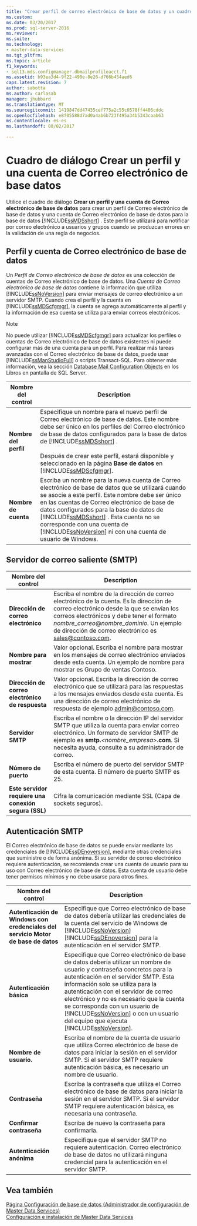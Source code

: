 ```yaml
---
title: "Crear perfil de correo electrónico de base de datos y un cuadro de diálogo de cuenta | Documentos de Microsoft"
ms.custom: 
ms.date: 03/20/2017
ms.prod: sql-server-2016
ms.reviewer: 
ms.suite: 
ms.technology:
- master-data-services
ms.tgt_pltfrm: 
ms.topic: article
f1_keywords:
- sql13.mds.configmanager.dbmailprofileacct.f1
ms.assetid: b93ea3d4-9f22-490e-8e26-d766b454aed6
caps.latest.revision: 7
author: sabotta
ms.author: carlasab
manager: jhubbard
ms.translationtype: MT
ms.sourcegitcommit: 1419847dd47435cef775a2c55c0578ff4406cddc
ms.openlocfilehash: e8f05588d7ad0a4ab6b723f495a34b5343caab63
ms.contentlocale: es-es
ms.lasthandoff: 08/02/2017

---
```

# <a name="create-database-mail-profile-and-account-dialog-box"></a>Cuadro de diálogo Crear un perfil y una cuenta de Correo electrónico de base datos
  Utilice el cuadro de diálogo **Crear un perfil y una cuenta de Correo electrónico de base de datos** para crear un perfil de Correo electrónico de base de datos y una cuenta de Correo electrónico de base de datos para la base de datos [!INCLUDE[ssMDSshort](../includes/ssmdsshort-md.md)] . Este perfil se utilizará para notificar por correo electrónico a usuarios y grupos cuando se produzcan errores en la validación de una regla de negocios.  
  
## <a name="database-mail-profile-and-account"></a>Perfil y cuenta de Correo electrónico de base de datos  
 Un *Perfil de Correo electrónico de base de datos* es una colección de cuentas de Correo electrónico de base de datos. Una *Cuenta de Correo electrónico de base de datos* contiene la información que utiliza [!INCLUDE[ssNoVersion](../includes/ssnoversion-md.md)] para enviar mensajes de correo electrónico a un servidor SMTP. Cuando crea el perfil y la cuenta en [!INCLUDE[ssMDScfgmgr](../includes/ssmdscfgmgr-md.md)], la cuenta se agrega automáticamente al perfil y la información de esa cuenta se utiliza para enviar correos electrónicos.  
  
> [!NOTE]  
>  No puede utilizar [!INCLUDE[ssMDScfgmgr](../includes/ssmdscfgmgr-md.md)] para actualizar los perfiles o cuentas de Correo electrónico de base de datos existentes ni puede configurar más de una cuenta para un perfil. Para realizar más tareas avanzadas con el Correo electrónico de base de datos, puede usar [!INCLUDE[ssManStudioFull](../includes/ssmanstudiofull-md.md)] o scripts Transact-SQL. Para obtener más información, vea la sección [Database Mail Configuration Objects](../relational-databases/database-mail/database-mail-configuration-objects.md) en los Libros en pantalla de SQL Server.  
  
|Nombre del control|Description|  
|------------------|-----------------|  
|**Nombre del perfil**|Especifique un nombre para el nuevo perfil de Correo electrónico de base de datos. Este nombre debe ser único en los perfiles del Correo electrónico de base de datos configurados para la base de datos de [!INCLUDE[ssMDSshort](../includes/ssmdsshort-md.md)] .<br /><br /> Después de crear este perfil, estará disponible y seleccionado en la página **Base de datos** en [!INCLUDE[ssMDScfgmgr](../includes/ssmdscfgmgr-md.md)].|  
|**Nombre de cuenta**|Escriba un nombre para la nueva cuenta de Correo electrónico de base de datos que se utilizará cuando se asocie a este perfil. Este nombre debe ser único en las cuentas de Correo electrónico de base de datos configurados para la base de datos de [!INCLUDE[ssMDSshort](../includes/ssmdsshort-md.md)] . Esta cuenta no se corresponde con una cuenta de [!INCLUDE[ssNoVersion](../includes/ssnoversion-md.md)] ni con una cuenta de usuario de Windows.|  
  
## <a name="outgoing-smtp-mail-server"></a>Servidor de correo saliente (SMTP)  
  
|Nombre del control|Description|  
|------------------|-----------------|  
|**Dirección de correo electrónico**|Escriba el nombre de la dirección de correo electrónico de la cuenta. Es la dirección de correo electrónico desde la que se envían los correos electrónicos y debe tener el formato *nombre_correo*@*nombre_dominio*. Un ejemplo de dirección de correo electrónico es sales@contoso.com.|  
|**Nombre para mostrar**|Valor opcional. Escriba el nombre para mostrar en los mensajes de correo electrónico enviados desde esta cuenta. Un ejemplo de nombre para mostrar es Grupo de ventas Contoso.|  
|**Dirección de correo electrónico de respuesta**|Valor opcional. Escriba la dirección de correo electrónico que se utilizará para las respuestas a los mensajes enviados desde esta cuenta. Es una dirección de correo electrónico de respuesta de ejemplo admin@contoso.com.|  
|**Servidor SMTP**|Escriba el nombre o la dirección IP del servidor SMTP que utiliza la cuenta para enviar correo electrónico. Un formato de servidor SMTP de ejemplo es **smtp.***<nombre_empresa>***.com**. Si necesita ayuda, consulte a su administrador de correo.|  
|**Número de puerto**|Escriba el número de puerto del servidor SMTP de esta cuenta. El número de puerto SMTP es 25.|  
|**Este servidor requiere una conexión segura (SSL)**|Cifra la comunicación mediante SSL (Capa de sockets seguros).|  
  
## <a name="smtp-authentication"></a>Autenticación SMTP  
 El Correo electrónico de base de datos se puede enviar mediante las credenciales de [!INCLUDE[ssDEnoversion](../includes/ssdenoversion-md.md)], mediante otras credenciales que suministre o de forma anónima. Si su servidor de correo electrónico requiere autenticación, se recomienda crear una cuenta de usuario para su uso con Correo electrónico de base de datos. Esta cuenta de usuario debe tener permisos mínimos y no debe usarse para otros fines.  
  
|Nombre del control|Description|  
|------------------|-----------------|  
|**Autenticación de Windows con credenciales del servicio Motor de base de datos**|Especifique que Correo electrónico de base de datos debería utilizar las credenciales de la cuenta del servicio de Windows de [!INCLUDE[ssNoVersion](../includes/ssnoversion-md.md)] [!INCLUDE[ssDEnoversion](../includes/ssdenoversion-md.md)] para la autenticación en el servidor SMTP.|  
|**Autenticación básica**|Especifique que Correo electrónico de base de datos debería utilizar un nombre de usuario y contraseña concretos para la autenticación en el servidor SMTP. Esta información solo se utiliza para la autenticación con el servidor de correo electrónico y no es necesario que la cuenta se corresponda con un usuario de [!INCLUDE[ssNoVersion](../includes/ssnoversion-md.md)] o con un usuario del equipo que ejecuta [!INCLUDE[ssNoVersion](../includes/ssnoversion-md.md)].|  
|**Nombre de usuario.**|Escriba el nombre de la cuenta de usuario que utiliza Correo electrónico de base de datos para iniciar la sesión en el servidor SMTP. Si el servidor SMTP requiere autenticación básica, es necesario un nombre de usuario.|  
|**Contraseña**|Escriba la contraseña que utiliza el Correo electrónico de base de datos para iniciar la sesión en el servidor SMTP. Si el servidor SMTP requiere autenticación básica, es necesaria una contraseña.|  
|**Confirmar contraseña**|Escriba de nuevo la contraseña para confirmarla.|  
|**Autenticación anónima**|Especifique que el servidor SMTP no requiere autenticación. Correo electrónico de base de datos no utilizará ninguna credencial para la autenticación en el servidor SMTP.|  
  
## <a name="see-also"></a>Vea también  
 [Página Configuración de base de datos &#40;Administrador de configuración de Master Data Services&#41;](../master-data-services/database-configuration-page-master-data-services-configuration-manager.md)   
[Configuración e instalación de Master Data Services](../master-data-services/master-data-services-installation-and-configuration.md)
  
  
